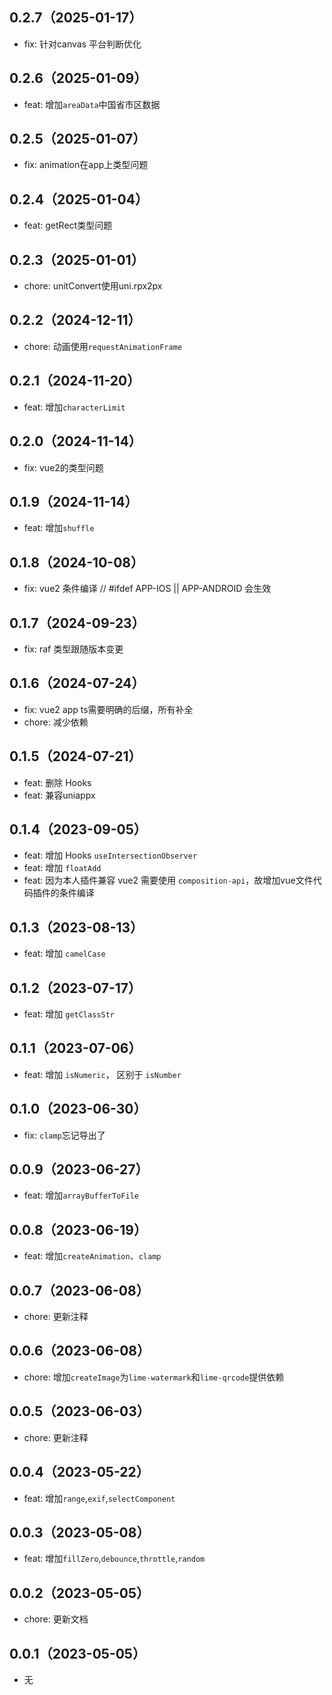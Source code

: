 
## 0.2.7（2025-01-17）
- fix: 针对canvas 平台判断优化
## 0.2.6（2025-01-09）
- feat: 增加`areaData`中国省市区数据
## 0.2.5（2025-01-07）
- fix: animation在app上类型问题
## 0.2.4（2025-01-04）
- feat: getRect类型问题
## 0.2.3（2025-01-01）
- chore: unitConvert使用uni.rpx2px
## 0.2.2（2024-12-11）
- chore: 动画使用`requestAnimationFrame`
## 0.2.1（2024-11-20）
- feat: 增加`characterLimit`
## 0.2.0（2024-11-14）
- fix: vue2的类型问题
## 0.1.9（2024-11-14）
- feat: 增加`shuffle`
## 0.1.8（2024-10-08）
- fix: vue2 条件编译 // #ifdef APP-IOS || APP-ANDROID 会生效
## 0.1.7（2024-09-23）
- fix: raf 类型跟随版本变更
## 0.1.6（2024-07-24）
- fix: vue2 app ts需要明确的后缀，所有补全
- chore: 减少依赖
## 0.1.5（2024-07-21）
- feat: 删除 Hooks
- feat: 兼容uniappx
## 0.1.4（2023-09-05）
- feat: 增加 Hooks `useIntersectionObserver`
- feat: 增加 `floatAdd`
- feat: 因为本人插件兼容 vue2 需要使用 `composition-api`，故增加vue文件代码插件的条件编译
## 0.1.3（2023-08-13）
- feat: 增加 `camelCase`
## 0.1.2（2023-07-17）
- feat: 增加 `getClassStr`
## 0.1.1（2023-07-06）
- feat: 增加 `isNumeric`， 区别于 `isNumber`
## 0.1.0（2023-06-30）
- fix: `clamp`忘记导出了
## 0.0.9（2023-06-27）
- feat: 增加`arrayBufferToFile`
## 0.0.8（2023-06-19）
- feat: 增加`createAnimation`、`clamp`
## 0.0.7（2023-06-08）
- chore: 更新注释
## 0.0.6（2023-06-08）
- chore: 增加`createImage`为`lime-watermark`和`lime-qrcode`提供依赖
## 0.0.5（2023-06-03）
- chore: 更新注释
## 0.0.4（2023-05-22）
- feat: 增加`range`,`exif`,`selectComponent`
## 0.0.3（2023-05-08）
- feat: 增加`fillZero`,`debounce`,`throttle`,`random`
## 0.0.2（2023-05-05）
- chore: 更新文档
## 0.0.1（2023-05-05）
- 无
